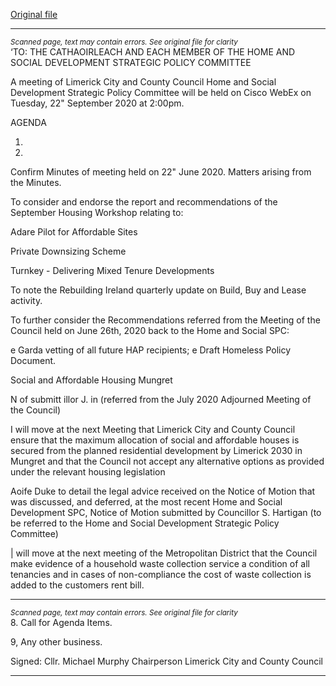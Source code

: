 [Original file](https://www.limerick.ie/sites/default/files/media/documents/2020-09/agenda-for-the-home-and-social-development-spc-.pdf)

---
*<small>Scanned page, text may contain errors. See original file for clarity</small>*  
‘TO: THE CATHAOIRLEACH AND EACH MEMBER OF THE HOME AND SOCIAL
DEVELOPMENT STRATEGIC POLICY COMMITTEE

A meeting of Limerick City and County Council Home and Social Development Strategic
Policy Committee will be held on Cisco WebEx on Tuesday, 22" September 2020 at
2:00pm.

AGENDA

1.

2.

Confirm Minutes of meeting held on 22" June 2020.
Matters arising from the Minutes.

To consider and endorse the report and recommendations of the September
Housing Workshop relating to:

Adare Pilot for Affordable Sites

Private Downsizing Scheme

Turnkey - Delivering Mixed Tenure Developments

To note the Rebuilding Ireland quarterly update on Build, Buy and Lease activity.

To further consider the Recommendations referred from the Meeting of the Council
held on June 26th, 2020 back to the Home and Social SPC:

e Garda vetting of all future HAP recipients;
e Draft Homeless Policy Document.

Social and Affordable Housing Mungret

N of submitt illor J. in (referred from the July 2020
Adjourned Meeting of the Council)

I will move at the next Meeting that Limerick City and County Council ensure that the
maximum allocation of social and affordable houses is secured from the planned
residential development by Limerick 2030 in Mungret and that the Council not
accept any alternative options as provided under the relevant housing legislation

Aoife Duke to detail the legal advice received on the Notice of Motion that was
discussed, and deferred, at the most recent Home and Social Development SPC,
Notice of Motion submitted by Councillor S. Hartigan (to be referred to the Home
and Social Development Strategic Policy Committee)

| will move at the next meeting of the Metropolitan District that the Council make
evidence of a household waste collection service a condition of all tenancies and in
cases of non-compliance the cost of waste collection is added to the customers rent
bill.


---
*<small>Scanned page, text may contain errors. See original file for clarity</small>*  
8. Call for Agenda Items.

9, Any other business.

Signed: Cllr. Michael Murphy
Chairperson
Limerick City and County Council


---
